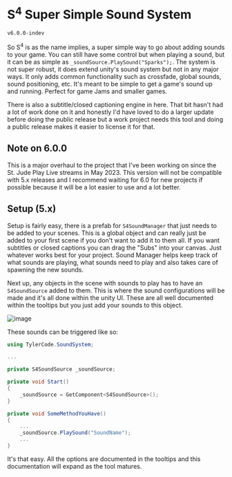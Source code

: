 # S<sup>4</sup> Super Simple Sound System
`v6.0.0-indev`

So S<sup>4</sup> is as the name implies, a super simple way to go about adding sounds to your game. You can still have some control but when playing a sound, but it can be as simple as `_soundSource.PlaySound("Sparks");`. The system is not super robust, it does extend unity's sound system but not in any major ways. It only adds common functionality such as crossfade, global sounds, sound positioning, etc. It's meant to be simple to get a game's sound up and running. Perfect for game Jams and smaller games. 

There is also a subtitle/closed captioning engine in here. That bit hasn't had a lot of work done on it and honestly I'd have loved to do a larger update before doing the public release but a work project needs this tool and doing a public release makes it easier to license it for that. 

## Note on 6.0.0

This is a major overhaul to the project that I've been working on since the St. Jude Play Live streams in May 2023. This version will not be compatible with 5.x releases and I recommend waiting for 6.0 for new projects if possible because it will be a lot easier to use and a lot better.


## Setup (5.x)

Setup is fairly easy, there is a prefab for `S4SoundManager` that just needs to be added to your scenes. This is a global object and can really just be added to your first scene if you don't want to add it to them all. If you want subtitles or closed captions you can drag the "Subs" into your canvas. Just whatever works best for your project. Sound Manager helps keep track of what sounds are playing, what sounds need to play and also takes care of spawning the new sounds. 

Next up, any objects in the scene with sounds to play has to have an `S4SoundSource` added to them. This is where the sound configurations will be made and it's all done within the unity UI. These are all well documented within the tooltips but you just add your sounds to this object.

![image](https://github.com/TylerCode/SuperSimpleSoundSystem/assets/18288340/437c097d-8aec-4b4f-8e5e-8776198a1ab9)


These sounds can be triggered like so: 

```csharp
using TylerCode.SoundSystem;

...

private S4SoundSource _soundSource;

private void Start()
{
    _soundSource = GetComponent<S4SoundSource>();
}

private void SomeMethodYouHave()
{
    ...
    _soundSource.PlaySound("SoundName");
    ...
}
```

It's that easy. All the options are documented in the tooltips and this documentation will expand as the tool matures. 

